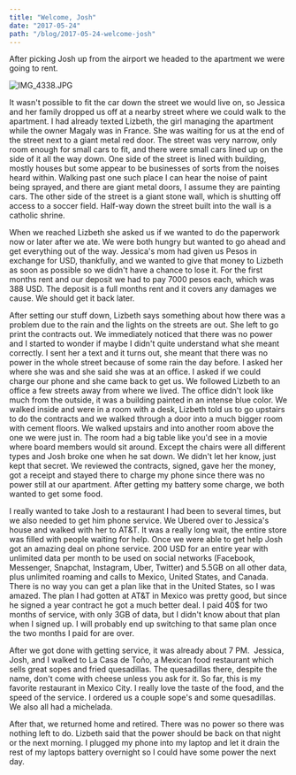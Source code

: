 ```yaml
---
title: "Welcome, Josh"
date: "2017-05-24"
path: "/blog/2017-05-24-welcome-josh"
---
```


After picking Josh up from the airport we headed to the apartment we were going to rent.

![IMG_4338.JPG](https://i.stack.imgur.com/x7KMb.jpg)

It wasn't possible to fit the car down the street we would live on, so Jessica and her family dropped us off at a nearby street where we could walk to the apartment. I had already texted Lizbeth, the girl managing the apartment while the owner Magaly was in France. She was waiting for us at the end of the street next to a giant metal red door. The street was very narrow, only room enough for small cars to fit, and there were small cars lined up on the side of it all the way down. One side of the street is lined with building, mostly houses but some appear to be businesses of sorts from the noises heard within. Walking past one such place I can hear the noise of paint being sprayed, and there are giant metal doors, I assume they are painting cars. The other side of the street is a giant stone wall, which is shutting off access to a soccer field. Half-way down the street built into the wall is a catholic shrine.

When we reached Lizbeth she asked us if we wanted to do the paperwork now or later after we ate. We were both hungry but wanted to go ahead and get everything out of the way. Jessica's mom had given us Pesos in exchange for USD, thankfully, and we wanted to give that money to Lizbeth as soon as possible so we didn't have a chance to lose it. For the first months rent and our deposit we had to pay 7000 pesos each, which was 388 USD. The deposit is a full months rent and it covers any damages we cause. We should get it back later.

After setting our stuff down, Lizbeth says something about how there was a problem due to the rain and the lights on the streets are out. She left to go print the contracts out. We immediately noticed that there was no power and I started to wonder if maybe I didn't quite understand what she meant correctly. I sent her a text and it turns out, she meant that there was no power in the whole street because of some rain the day before. I asked her where she was and she said she was at an office. I asked if we could charge our phone and she came back to get us. We followed Lizbeth to an office a few streets away from where we lived. The office didn't look like much from the outside, it was a building painted in an intense blue color. We walked inside and were in a room with a desk, Lizbeth told us to go upstairs to do the contracts and we walked through a door into a much bigger room with cement floors. We walked upstairs and into another room above the one we were just in. The room had a big table like you'd see in a movie where board members would sit around. Except the chairs were all different types and Josh broke one when he sat down. We didn't let her know, just kept that secret. We reviewed the contracts, signed, gave her the money, got a receipt and stayed there to charge my phone since there was no power still at our apartment. After getting my battery some charge, we both wanted to get some food.

I really wanted to take Josh to a restaurant I had been to several times, but we also needed to get him phone service. We Ubered over to Jessica's house and walked with her to AT&T. It was a really long wait, the entire store was filled with people waiting for help. Once we were able to get help Josh got an amazing deal on phone service. 200 USD for an entire year with unlimited data per month to be used on social networks (Facebook, Messenger, Snapchat, Instagram, Uber, Twitter) and 5.5GB on all other data, plus unlimited roaming and calls to Mexico, United States, and Canada. There is no way you can get a plan like that in the United States, so I was amazed. The plan I had gotten at AT&T in Mexico was pretty good, but since he signed a year contract he got a much better deal. I paid 40$ for two months of service, with only 3GB of data, but I didn't know about that plan when I signed up. I will probably end up switching to that same plan once the two months I paid for are over.

After we got done with getting service, it was already about 7 PM.  Jessica, Josh, and I walked to La Casa de Toño, a Mexican food restaurant which sells great sopes and fried quesadillas. The quesadillas there, despite the name, don't come with cheese unless you ask for it. So far, this is my favorite restaurant in Mexico City. I really love the taste of the food, and the speed of the service. I ordered us a couple sope's and some quesadillas. We also all had a michelada.

After that, we returned home and retired. There was no power so there was nothing left to do. Lizbeth said that the power should be back on that night or the next morning. I plugged my phone into my laptop and let it drain the rest of my laptops battery overnight so I could have some power the next day.
